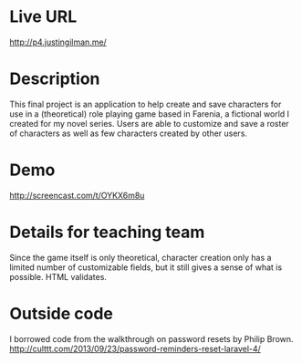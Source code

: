 # Live URL
<http://p4.justingilman.me/>

# Description
This final project is an application to help create and save characters for use in a (theoretical) role playing game based in Farenia, a fictional world I created for my novel series. Users are able to customize and save a roster of characters as well as few characters created by other users.

# Demo
<http://screencast.com/t/OYKX6m8u>

# Details for teaching team
Since the game itself is only theoretical, character creation only has a limited number of customizable fields, but it still gives a sense of what is possible.
HTML validates.

# Outside code
I borrowed code from the walkthrough on password resets by Philip Brown. 
<http://culttt.com/2013/09/23/password-reminders-reset-laravel-4/>
